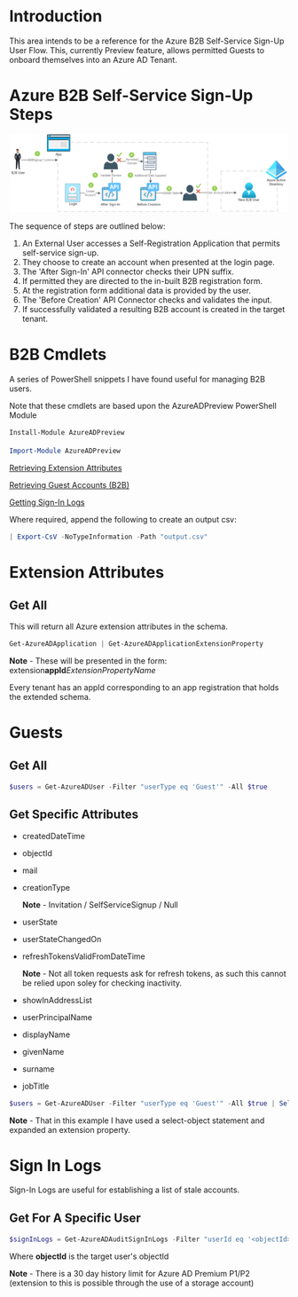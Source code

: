# Introduction

This area intends to be a reference for the Azure B2B Self-Service Sign-Up User Flow. This, currently Preview feature, allows permitted Guests to onboard themselves into an Azure AD Tenant.

# Azure B2B Self-Service Sign-Up Steps

![alt text](images/cdymond-azure-b2b-self-service-sign-up.png 'B2B Self-Service Sign-Up Flow')

The sequence of steps are outlined below:

1. An External User accesses a Self-Registration Application that permits self-service sign-up.
2. They choose to create an account when presented at the login page.
3. The 'After Sign-In' API connector checks their UPN suffix.
4. If permitted they are directed to the in-built B2B registration form.
5. At the registration form additional data is provided by the user.
6. The 'Before Creation' API Connector checks and validates the input.
7. If successfully validated a resulting B2B account is created in the target tenant.

# B2B Cmdlets

A series of PowerShell snippets I have found useful for managing B2B users.

Note that these cmdlets are based upon the AzureADPreview PowerShell Module

```powershell
Install-Module AzureADPreview

Import-Module AzureADPreview
```

[Retrieving Extension Attributes](#extension-attributes)

[Retrieving Guest Accounts (B2B)](#guests)

[Getting Sign-In Logs](#sign-in-logs)

Where required, append the following to create an output csv:

```powershell
| Export-CsV -NoTypeInformation -Path "output.csv"
```

# Extension Attributes

## Get All

This will return all Azure extension attributes in the schema.

```powershell
Get-AzureADApplication | Get-AzureADApplicationExtensionProperty
```

**Note** - These will be presented in the form: extension**appId**_ExtensionPropertyName_

Every tenant has an appId corresponding to an app registration that holds the extended schema.

# Guests

## Get All

```powershell
$users = Get-AzureADUser -Filter "userType eq 'Guest'" -All $true
```

## Get Specific Attributes

- createdDateTime
- objectId
- mail
- creationType

  **Note** - Invitation / SelfServiceSignup / Null

- userState
- userStateChangedOn
- refreshTokensValidFromDateTime

  **Note** - Not all token requests ask for refresh tokens, as such this cannot be relied upon soley for checking inactivity.

- showInAddressList
- userPrincipalName
- displayName
- givenName
- surname
- jobTitle

```powershell
$users = Get-AzureADUser -Filter "userType eq 'Guest'" -All $true | Select-Object -Property @{N='CreatedDateTime';E={$_.ExtensionProperty["createdDateTime"]}},  objectId, mail, creationType, userState, userStateChangedOn, refreshTokensValidFromDateTime, showInAddressList, usageLocation, userPrincipalName, displayName, givenName, surname, jobTitle
```

**Note** - That in this example I have used a select-object statement and expanded an extension property.

# Sign In Logs

Sign-In Logs are useful for establishing a list of stale accounts.

## Get For A Specific User

```powershell
$signInLogs = Get-AzureADAuditSignInLogs -Filter "userId eq '<objectId>'"
```

Where **objectId** is the target user's objectId

**Note** - There is a 30 day history limit for Azure AD Premium P1/P2
(extension to this is possible through the use of a storage account)

